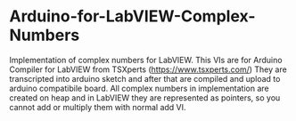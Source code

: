 # Arduino-for-LabVIEW-Complex-Numbers
Implementation of complex numbers for LabVIEW. This VIs are for Arduino Compiler for LabVIEW from TSXperts (https://www.tsxperts.com/)
They are transcripted into arduino sketch and after that are compiled and upload to arduino compatibile board.
All complex numbers in implementation are created on heap and in LabVIEW they are represented as pointers, so you cannot add or multiply them with  normal add VI.
